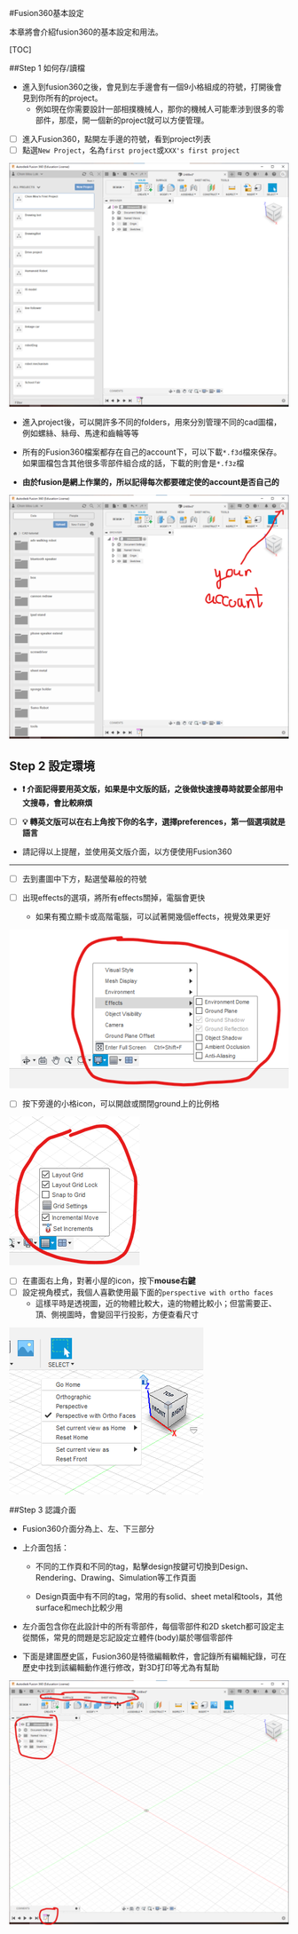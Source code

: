 #Fusion360基本設定

本章將會介紹fusion360的基本設定和用法。

[TOC]

##Step 1 如何存/讀檔

- 進入到fusion360之後，會見到左手邊會有一個9小格組成的符號，打開後會見到你所有的project。
	- 例如現在你需要設計一部相撲機械人，那你的機械人可能牽涉到很多的零部件，那麼，開一個新的project就可以方便管理。

- [ ] 進入Fusion360，點開左手邊的符號，看到project列表
- [ ] 點選`New Project`，名為`first project`或`XXX's first project`

<img src="fusion11.png" alt="fusion11" style="zoom: 50%;" />

- 進入project後，可以開許多不同的folders，用來分別管理不同的cad圖檔，例如螺絲、絲母、馬達和齒輪等等
- 所有的Fusion360檔案都存在自己的account下，可以下載`*.f3d`檔來保存。如果圖檔包含其他很多零部件組合成的話，下載的則會是`*.f3z`檔

- **由於fusion是網上作業的，所以記得每次都要確定使的account是否自己的**

<img src="fusion12.png" alt="fusion12" style="zoom:50%;" />

## Step 2 設定環境

- **❗  介面記得要用英文版，如果是中文版的話，之後做快速搜尋時就要全部用中文搜尋，會比較麻煩**
- [ ] **💡  轉英文版可以在右上角按下你的名字，選擇preferences，第一個選項就是語言**
- 請記得以上提醒，並使用英文版介面，以方便使用Fusion360

------



- [ ] 去到畫圖中下方，點選瑩幕般的符號

- [ ] 出現effects的選項，將所有effects關掉，電腦會更快
	- 如果有獨立顯卡或高階電腦，可以試著開幾個effects，視覺效果更好

![fusion13](fusion13.png)



- [ ] 按下旁邊的小格icon，可以開啟或關閉ground上的比例格

![fusion14](fusion14.png)

- [ ] 在畫面右上角，對著小屋的icon，按下**mouse右鍵**
- [ ] 設定視角模式，我個人喜歡使用最下面的`perspective with ortho faces`
	- 這樣平時是透視圖，近的物體比較大，遠的物體比較小；但當需要正、頂、側視圖時，會變回平行投影，方便查看尺寸

![fusion15](fusion15.png)

##Step 3 認識介面

- Fusion360介面分為上、左、下三部分

- 上介面包括：

	- 不同的工作頁和不同的tag，點擊design按鍵可切換到Design、Rendering、Drawing、Simulation等工作頁面

	- Design頁面中有不同的tag，常用的有solid、sheet metal和tools，其他surface和mech比較少用

- 左介面包含你在此設計中的所有零部件，每個零部件和2D sketch都可設定主從關係，常見的問題是忘記設定立體件(body)屬於哪個零部件

- 下面是建圖歷史區，Fusion360是特徵編輯軟件，會記錄所有編輯紀錄，可在歷史中找到該編輯動作進行修改，對3D打印等尤為有幫助

<img src="fusion16.png" alt="fusion16" style="zoom: 50%;" />
